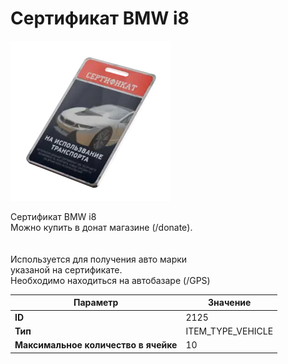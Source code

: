 # Сертификат BMW i8

![Item Image](../img/2125.webp?raw=true)

Сертификат BMW i8<br>Можно купить в донат магазине (/donate).<br><br><br>Используется для получения авто марки <br>указаной на сертификате.<br>Необходимо находиться на автобазаре (/GPS)


| Параметр | Значение |
|----------|----------|
| **ID** | 2125 |
| **Тип** | ITEM_TYPE_VEHICLE |
| **Максимальное количество в ячейке** | 10 |

